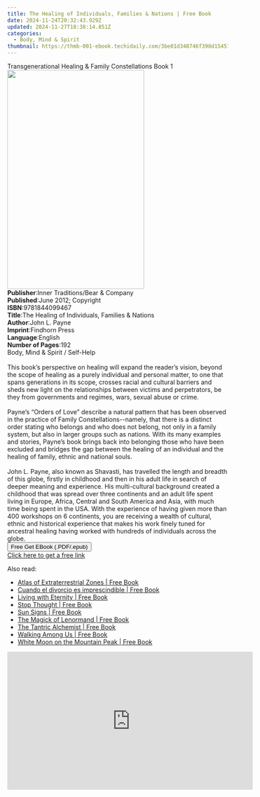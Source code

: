 ```yaml
---
title: The Healing of Individuals, Families & Nations | Free Book
date: 2024-11-24T20:32:43.929Z
updated: 2024-11-27T18:38:14.851Z
categories:
  - Body, Mind & Spirit
thumbnail: https://thmb-001-ebook.techidaily.com/3be01d348746f398d15457d5f40836986239e1d86b8df3e5f7f11e3ba93c3d2d.jpg
---
```

<main id="book-container">
  <div class="flex flex-col">
    <div class="book-brief flex-1 py-6 px-4 sm:p-6 md:py-10 md:px-8">
      <!-- brief-->
      <div class="book-brief-main">
        Transgenerational Healing & Family Constellations Book 1
      </div>
    </div>
    <div
      class="book-meta-info flex-1 grid gap-4 col-start-1 col-end-3 row-start-1 sm:mb-6 sm:grid-cols-4 lg:gap-6 lg:col-start-2 lg:row-end-6 lg:row-span-6 lg:mb-0"
    >
      <div
        class="book-meta-info-left place-content-center mt-4 p-4 text-sm leading-6 col-start-2 col-span-2 dark:text-slate-400"
      >
        <img
          class="w-full h-500 object-cover rounded-lg sm:h-255 sm:col-span-2 lg:col-span-full"
          src="https://img-001-ebook.techidaily.com/ad61d546b4f5f7690ae047be13de6224172e78d0a6999c11c126408206b3f993.jpg"
          alt=""
          width="312"
          height="500"
        />
      </div>
      <div
        class="book-meta-info-right mt-2 col-start-1 row-start-2 col-span-3 self-center"
      >
        <!-- meta data  -->
        <div class="flex flex-col px-4 md:px-8">
          <div class="flex-1">
            <strong>Publisher</strong>:<span class="px-2"
              >Inner Traditions/Bear &amp; Company</span
            >
          </div>
          <div class="flex-1">
            <strong>Published</strong>:<span class="px-2"
              >June 2012; Copyright</span
            >
          </div>
          <div class="flex-1">
            <strong>ISBN</strong>:<span class="px-2">9781844099467</span>
          </div>
          <div class="flex-1">
            <strong>Title</strong>:<span class="px-2"
              >The Healing of Individuals, Families &amp; Nations</span
            >
          </div>
          <div class="flex-1">
            <strong>Author</strong>:<span class="px-2">John L. Payne</span>
          </div>
          <div class="flex-1">
            <strong>Imprint</strong>:<span class="px-2">Findhorn Press</span>
          </div>
          <div class="flex-1">
            <strong>Language</strong>:<span class="px-2">English</span>
          </div>
          <div class="flex-1">
            <strong>Number of Pages</strong>:<span class="px-2">192</span>
          </div>
        </div>
      </div>
    </div>
    <div class="book-description flex-1 py-6 px-4 sm:p-6 md:py-10 md:px-8">
      <div class="book-description-main">
        <div accordion-content="" id="description">
          Body, Mind &amp; Spirit / Self-Help <br /><br />This book’s
          perspective on healing will expand the reader’s vision, beyond the
          scope of healing as a purely individual and personal matter, to one
          that spans generations in its scope, crosses racial and cultural
          barriers and sheds new light on the relationships between victims and
          perpetrators, be they from governments and regimes, wars, sexual abuse
          or crime. <br /><br />Payne’s “Orders of Love” describe a natural
          pattern that has been observed in the practice of Family
          Constellations--namely, that there is a distinct order stating who
          belongs and who does not belong, not only in a family system, but also
          in larger groups such as nations. With its many examples and stories,
          Payne’s book brings back into belonging those who have been excluded
          and bridges the gap between the healing of an individual and the
          healing of family, ethnic and national souls. <br /><br />John L.
          Payne, also known as Shavasti, has travelled the length and breadth of
          this globe, firstly in childhood and then in his adult life in search
          of deeper meaning and experience. His multi-cultural background
          created a childhood that was spread over three continents and an adult
          life spent living in Europe, Africa, Central and South America and
          Asia, with much time being spent in the USA. With the experience of
          having given more than 400 workshops on 6 continents, you are
          receiving a wealth of cultural, ethnic and historical experience that
          makes his work finely tuned for ancestral healing having worked with
          hundreds of individuals across the globe.
        </div>
        <div class="accordion-fader"></div>
      </div>
    </div>
    <div class="book-excerpts flex-1 py-6 px-4 sm:p-6 md:py-10 md:px-8"></div>
    <div
      class="book-about-author flex-1 py-6 px-4 sm:p-6 md:py-10 md:px-8"
    ></div>
    <div class="book-free-get flex-1 py-6 px-4 sm:p-6 md:py-10 md:px-8">
      <button
        id="btn-free-get"
        class="bg-blue-500 hover:bg-blue-700 text-white font-bold py-2 px-4 rounded"
      >
        Free Get EBook (.PDF/.epub)
      </button>
      <div id="countdown-display" class="px-2 text-lg mt-2"></div>
      <a
        id="free-link"
        class="hidden bg-blue-500 hover:bg-blue-700 text-white font-bold py-2 px-4 rounded"
        href="https://www.ebooks.com/en-us/book/95935353/the-healing-of-individuals-families-nations/john-l-payne/"
        target="_blank"
        >Click here to get a free link</a
      >
    </div>
    <script>
      let countdownTime = 0;
      let countdownInterval = null;
      document
        .getElementById('btn-free-get')
        .addEventListener('click', startCountdown);
      function startCountdown() {
        countdownTime = new Date().getTime() + 60000 * 3;
        countdownInterval = setInterval(updateCountdown, 1000);
        document.getElementById('btn-free-get').disabled = true;
        document
          .getElementById('btn-free-get')
          .classList.add('bg-gray-500', 'cursor-not-allowed');
      }
      function updateCountdown() {
        let currentTime = new Date().getTime();
        let timeLeft = countdownTime - currentTime;
        let secondsLeft = Math.floor(timeLeft / 1000);
        document.getElementById('countdown-display').innerHTML =
          `Remaining time: ${secondsLeft} seconds.`;
        if (secondsLeft <= 0) {
          clearInterval(countdownInterval);
          document.getElementById('btn-free-get').classList.add('hidden');
          document.getElementById('free-link').classList.remove('hidden');
          document.getElementById('countdown-display').innerHTML = '';
        }
      }
    </script>
  </div>
</main>

<ins class="adsbygoogle"
      style="display:block"
      data-ad-client="ca-pub-7571918770474297"
      data-ad-slot="8358498916"
      data-ad-format="auto"
      data-full-width-responsive="true"></ins>
    

<span class="atpl-alsoreadstyle">Also read:</span>
<div><ul>
<li><a href="https://novels-ebooks.techidaily.com/211477907-9781507305683-atlas-of-extraterrestrial-zones/"><u>Atlas of Extraterrestrial Zones | Free Book</u></a></li>
<li><a href="https://novels-ebooks.techidaily.com/211477942-9781667479408-cuando-el-divorcio-es-imprescindible/"><u>Cuando el divorcio es imprescindible | Free Book</u></a></li>
<li><a href="https://novels-ebooks.techidaily.com/211477679-9781964744643-living-with-eternity/"><u>Living with Eternity | Free Book</u></a></li>
<li><a href="https://novels-ebooks.techidaily.com/211477682-9781890679644-stop-thought/"><u>Stop Thought | Free Book</u></a></li>
<li><a href="https://novels-ebooks.techidaily.com/2129387--sun-signs/"><u>Sun Signs | Free Book</u></a></li>
<li><a href="https://novels-ebooks.techidaily.com/211477908-9781507304334-the-magick-of-lenormand/"><u>The Magick of Lenormand | Free Book</u></a></li>
<li><a href="https://novels-ebooks.techidaily.com/2120495-9780892546299-the-tantric-alchemist/"><u>The Tantric Alchemist | Free Book</u></a></li>
<li><a href="https://novels-ebooks.techidaily.com/2120395-9781633410138-walking-among-us/"><u>Walking Among Us | Free Book</u></a></li>
<li><a href="https://novels-ebooks.techidaily.com/2120479-9780857012036-white-moon-on-the-mountain-peak/"><u>White Moon on the Mountain Peak | Free Book</u></a></li>
</ul></div>

<!-- affiliate ads begin -->
<iframe width="560" height="315" src="https://www.youtube.com/embed/gyGoQi7hsZk?si=8OcKcPUj2wSBmVZ1&autoplay=1" title="YouTube video player" frameborder="0" allow="accelerometer; autoplay; clipboard-write; encrypted-media; gyroscope; picture-in-picture; web-share" referrerpolicy="strict-origin-when-cross-origin" allowfullscreen></iframe>
<!-- affiliate ads end -->

